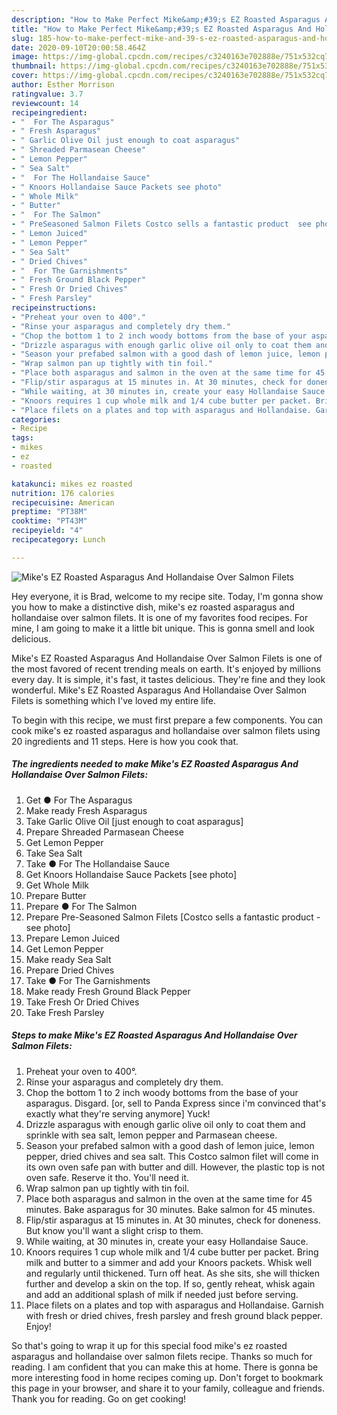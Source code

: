 ```yaml
---
description: "How to Make Perfect Mike&amp;#39;s EZ Roasted Asparagus And Hollandaise Over Salmon Filets"
title: "How to Make Perfect Mike&amp;#39;s EZ Roasted Asparagus And Hollandaise Over Salmon Filets"
slug: 185-how-to-make-perfect-mike-and-39-s-ez-roasted-asparagus-and-hollandaise-over-salmon-filets
date: 2020-09-10T20:00:58.464Z
image: https://img-global.cpcdn.com/recipes/c3240163e702888e/751x532cq70/mikes-ez-roasted-asparagus-and-hollandaise-over-salmon-filets-recipe-main-photo.jpg
thumbnail: https://img-global.cpcdn.com/recipes/c3240163e702888e/751x532cq70/mikes-ez-roasted-asparagus-and-hollandaise-over-salmon-filets-recipe-main-photo.jpg
cover: https://img-global.cpcdn.com/recipes/c3240163e702888e/751x532cq70/mikes-ez-roasted-asparagus-and-hollandaise-over-salmon-filets-recipe-main-photo.jpg
author: Esther Morrison
ratingvalue: 3.7
reviewcount: 14
recipeingredient:
- "  For The Asparagus"
- " Fresh Asparagus"
- " Garlic Olive Oil just enough to coat asparagus"
- " Shreaded Parmasean Cheese"
- " Lemon Pepper"
- " Sea Salt"
- "  For The Hollandaise Sauce"
- " Knoors Hollandaise Sauce Packets see photo"
- " Whole Milk"
- " Butter"
- "  For The Salmon"
- " PreSeasoned Salmon Filets Costco sells a fantastic product  see photo"
- " Lemon Juiced"
- " Lemon Pepper"
- " Sea Salt"
- " Dried Chives"
- "  For The Garnishments"
- " Fresh Ground Black Pepper"
- " Fresh Or Dried Chives"
- " Fresh Parsley"
recipeinstructions:
- "Preheat your oven to 400°."
- "Rinse your asparagus and completely dry them."
- "Chop the bottom 1 to 2 inch woody bottoms from the base of your asparagus. Disgard. [or, sell to Panda Express since i&#39;m convinced that&#39;s exactly what they&#39;re serving anymore] Yuck!"
- "Drizzle asparagus with enough garlic olive oil only to coat them and sprinkle with sea salt, lemon pepper and Parmasean cheese."
- "Season your prefabed salmon with a good dash of lemon juice, lemon pepper, dried chives and sea salt. This Costco salmon filet will come in its own oven safe pan with butter and dill. However, the plastic top is not oven safe. Reserve it tho. You&#39;ll need it."
- "Wrap salmon pan up tightly with tin foil."
- "Place both asparagus and salmon in the oven at the same time for 45 minutes. Bake asparagus for 30 minutes. Bake salmon for 45 minutes."
- "Flip/stir asparagus at 15 minutes in. At 30 minutes, check for doneness. But know you&#39;ll want a slight crisp to them."
- "While waiting, at 30 minutes in, create your easy Hollandaise Sauce."
- "Knoors requires 1 cup whole milk and 1/4 cube butter per packet. Bring milk and butter to a simmer and add your Knoors packets. Whisk well and regularly until thickened. Turn off heat. As she sits, she will thicken further and develop a skin on the top. If so, gently reheat, whisk again and add an additional splash of milk if needed just before serving."
- "Place filets on a plates and top with asparagus and Hollandaise. Garnish with fresh or dried chives, fresh parsley and fresh ground black pepper. Enjoy!"
categories:
- Recipe
tags:
- mikes
- ez
- roasted

katakunci: mikes ez roasted 
nutrition: 176 calories
recipecuisine: American
preptime: "PT38M"
cooktime: "PT43M"
recipeyield: "4"
recipecategory: Lunch

---
```



![Mike&#39;s EZ Roasted Asparagus And Hollandaise Over Salmon Filets](https://img-global.cpcdn.com/recipes/c3240163e702888e/751x532cq70/mikes-ez-roasted-asparagus-and-hollandaise-over-salmon-filets-recipe-main-photo.jpg)

Hey everyone, it is Brad, welcome to my recipe site. Today, I'm gonna show you how to make a distinctive dish, mike&#39;s ez roasted asparagus and hollandaise over salmon filets. It is one of my favorites food recipes. For mine, I am going to make it a little bit unique. This is gonna smell and look delicious.

Mike&#39;s EZ Roasted Asparagus And Hollandaise Over Salmon Filets is one of the most favored of recent trending meals on earth. It's enjoyed by millions every day. It is simple, it's fast, it tastes delicious. They're fine and they look wonderful. Mike&#39;s EZ Roasted Asparagus And Hollandaise Over Salmon Filets is something which I've loved my entire life.




To begin with this recipe, we must first prepare a few components. You can cook mike&#39;s ez roasted asparagus and hollandaise over salmon filets using 20 ingredients and 11 steps. Here is how you cook that.

<!--inarticleads1-->

##### The ingredients needed to make Mike&#39;s EZ Roasted Asparagus And Hollandaise Over Salmon Filets:

1. Get  ● For The Asparagus
1. Make ready  Fresh Asparagus
1. Take  Garlic Olive Oil [just enough to coat asparagus]
1. Prepare  Shreaded Parmasean Cheese
1. Get  Lemon Pepper
1. Take  Sea Salt
1. Take  ● For The Hollandaise Sauce
1. Get  Knoors Hollandaise Sauce Packets [see photo]
1. Get  Whole Milk
1. Prepare  Butter
1. Prepare  ● For The Salmon
1. Prepare  Pre-Seasoned Salmon Filets [Costco sells a fantastic product - see photo]
1. Prepare  Lemon Juiced
1. Get  Lemon Pepper
1. Make ready  Sea Salt
1. Prepare  Dried Chives
1. Take  ● For The Garnishments
1. Make ready  Fresh Ground Black Pepper
1. Take  Fresh Or Dried Chives
1. Take  Fresh Parsley




<!--inarticleads2-->

##### Steps to make Mike&#39;s EZ Roasted Asparagus And Hollandaise Over Salmon Filets:

1. Preheat your oven to 400°.
1. Rinse your asparagus and completely dry them.
1. Chop the bottom 1 to 2 inch woody bottoms from the base of your asparagus. Disgard. [or, sell to Panda Express since i&#39;m convinced that&#39;s exactly what they&#39;re serving anymore] Yuck!
1. Drizzle asparagus with enough garlic olive oil only to coat them and sprinkle with sea salt, lemon pepper and Parmasean cheese.
1. Season your prefabed salmon with a good dash of lemon juice, lemon pepper, dried chives and sea salt. This Costco salmon filet will come in its own oven safe pan with butter and dill. However, the plastic top is not oven safe. Reserve it tho. You&#39;ll need it.
1. Wrap salmon pan up tightly with tin foil.
1. Place both asparagus and salmon in the oven at the same time for 45 minutes. Bake asparagus for 30 minutes. Bake salmon for 45 minutes.
1. Flip/stir asparagus at 15 minutes in. At 30 minutes, check for doneness. But know you&#39;ll want a slight crisp to them.
1. While waiting, at 30 minutes in, create your easy Hollandaise Sauce.
1. Knoors requires 1 cup whole milk and 1/4 cube butter per packet. Bring milk and butter to a simmer and add your Knoors packets. Whisk well and regularly until thickened. Turn off heat. As she sits, she will thicken further and develop a skin on the top. If so, gently reheat, whisk again and add an additional splash of milk if needed just before serving.
1. Place filets on a plates and top with asparagus and Hollandaise. Garnish with fresh or dried chives, fresh parsley and fresh ground black pepper. Enjoy!




So that's going to wrap it up for this special food mike&#39;s ez roasted asparagus and hollandaise over salmon filets recipe. Thanks so much for reading. I am confident that you can make this at home. There is gonna be more interesting food in home recipes coming up. Don't forget to bookmark this page in your browser, and share it to your family, colleague and friends. Thank you for reading. Go on get cooking!
